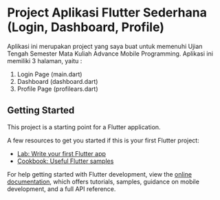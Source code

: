 # Project Aplikasi Flutter Sederhana (Login, Dashboard, Profile)
Aplikasi ini merupakan project yang saya buat untuk memenuhi Ujian Tengah Semester Mata Kuliah Advance Mobile Programming.
Aplikasi ini memiliki 3 halaman, yaitu :
1. Login Page (main.dart)
2. Dashboard (dashboard.dart)
3. Profile Page (profilears.dart)

## Getting Started

This project is a starting point for a Flutter application.

A few resources to get you started if this is your first Flutter project:

- [Lab: Write your first Flutter app](https://docs.flutter.dev/get-started/codelab)
- [Cookbook: Useful Flutter samples](https://docs.flutter.dev/cookbook)

For help getting started with Flutter development, view the
[online documentation](https://docs.flutter.dev/), which offers tutorials,
samples, guidance on mobile development, and a full API reference.
